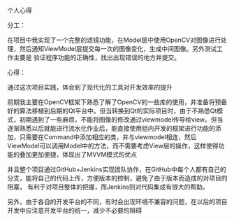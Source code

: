 个人心得



分工：

在项目中我实现了一个完整的滤镜功能，在Model层中使用OpenCV对图像进行处理，然后通知ViewModel层提交每一次的图像变化，生成中间图像。另外测试工作主要是
验证程序功能的正确性，找出出现错误的地方并提交。


心得：

通过这次项目实践，体会到了现代化的工具对开发效率的提升

前期我主要在OpenCV框架下熟悉了解了OpenCV的一些库的使用，并准备将预备好的算法移植到后期的Qt平台中。但当转换到Qt的实际项目时，由于不熟悉Qt模式，初期遇到了一些麻烦，不能将图像的修改通过viewmodel传导给view。但当逐渐熟悉以后就能进行流水化作业后，能直接使用组内开发的框架进行功能的添加，只需要在Command中添加相应的类，并与viewmodel相连，然后ViewModel可以调用Model中的方法，而不需要考虑View层的操作，这样使得功能的叠加更加便捷，体现出了MVVM模式的优点

并且整个项目通过GitHub+Jenkins实现团队协作，在GitHub中每个人都有自己的分支，能将自己的代码上传，方便版本的控制，避免了由于版本而造成的对项目的阻塞，
有利于对项目整体的把握，而Jenkins则对代码集成有很大的帮助。

另外，由于各自的开发平台的不同，有时会出现环境不兼容的问题，在以后的项目开发中应注意开发平台的统一，减少不必要的阻碍
